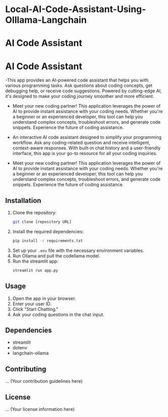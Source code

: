 # Local-AI-Code-Assistant-Using-Olllama-Langchain
# AI Code Assistant


# AI Code Assistant

-This app provides an AI-powered code assistant that helps you with various programming tasks. Ask questions about coding concepts, get debugging help, or receive code suggestions. Powered by cutting-edge AI, it's designed to make your coding journey smoother and more efficient.

- Meet your new coding partner! This application leverages the power of AI to provide instant assistance with your coding needs. Whether you're a beginner or an experienced developer, this tool can help you understand complex concepts, troubleshoot errors, and generate code snippets. Experience the future of coding assistance.


- An interactive AI code assistant designed to simplify your programming workflow. Ask any coding-related question and receive intelligent, context-aware responses. With built-in chat history and a user-friendly interface, this app is your go-to resource for all your coding inquiries.

- Meet your new coding partner! This application leverages the power of AI to provide instant assistance with your coding needs. Whether you're a beginner or an experienced developer, this tool can help you understand complex concepts, troubleshoot errors, and generate code snippets. Experience the future of coding assistance.

## Installation

1.  Clone the repository:
    ```bash
    git clone [repository URL]
    ```
2.  Install the required dependencies:
    ```bash
    pip install -r requirements.txt
    ```
3.  Set up your `.env` file with the necessary environment variables.
4.  Run Ollama and pull the codellama model.
5.  Run the streamlit app:
    ```bash
    streamlit run app.py
    ```

## Usage

1.  Open the app in your browser.
2.  Enter your user ID.
3.  Click "Start Chatting."
4.  Ask your coding questions in the chat input.

## Dependencies

* streamlit
* dotenv
* langchain-ollama

## Contributing

... (Your contribution guidelines here)

## License

... (Your license information here)
